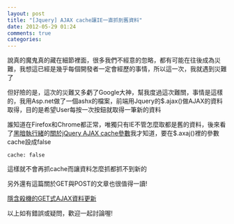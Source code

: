 ```yaml
---
layout: post
title: "[Jquery] AJAX cache讓IE一直抓到舊資料"
date: 2012-05-29 01:24
comments: true
categories: 
---
```

說真的魔鬼真的藏在細節裡面，很多我們不經意的忽略，都有可能在往後成為災難，我想這已經是幾乎每個開發者一定會經歷的事情，所以這一次，我就遇到災難了
<!--more-->

但好險的是，這次的災難又多虧了Google大神，幫我度過這次難關，事情是這樣的，我用Asp.net做了一個ashx的檔案，前端用Jquery的$.ajax()做AJAX的資料取得，目的是希望User每按一次按鈕就取得一筆新的資料

誰知道在Firefox和Chrome都正常，唯獨只有IE不管怎麼取都是舊的資料，後來看了<a href="http://blog.darkthread.net/" target="_blank">黑暗執行緒</a>的<a href="http://blog.darkthread.net/post-2009-06-03-about-jquery-ajax-cache-option.aspx" target="_blank">關於jQuery AJAX cache參數</a>我才知道，要在$.axaj()裡的參數cache設成false

	cache: false

這樣就不會再抓cache而讓資料怎麼抓都抓不到新的

另外還有這篇關於GET與POST的文章也很值得一讀!

<a href="http://blog.darkthread.net/blogs/darkthreadtw/archive/2009/04/16/dont-use-get-ajax.aspx">隱含殺機的GET式AJAX資料更新</a>


以上如有錯誤或疑問，歡迎一起討論喔!